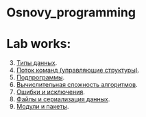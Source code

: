 # Osnovy_programming


# Lab works:

3. [Типы данных](https://colab.research.google.com/drive/1pfKEkTPib3MvKelmA3gVOI-vRFSgRLjI?usp=sharing).
4. [Поток команд (управляющие структуры)](https://colab.research.google.com/drive/1ILcGpoJiQ-pcxxJeuywTbhvG0cQtRwQN#scrollTo=cf19GKaDk5lE).
5. [Подпрограммы](https://colab.research.google.com/drive/1c2y2Uhe5URgfgT7t3cPEE2PUKgiuf8RK#scrollTo=t7aKWWb7wiwW).
6. [Вычислительная сложность алгоритмов](https://colab.research.google.com/drive/182hgTCMPrBOPbBm5nEkljcXr_e9mMYLb).
7. [Ошибки и исключения]().
8. [Файлы и сериализация данных]().
9. [Модули и пакеты]().
